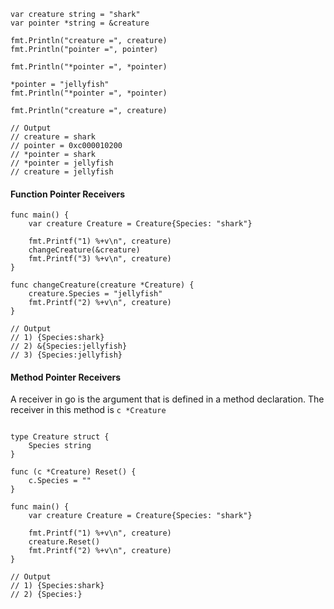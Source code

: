 

```golang
var creature string = "shark"
var pointer *string = &creature

fmt.Println("creature =", creature)
fmt.Println("pointer =", pointer)

fmt.Println("*pointer =", *pointer)

*pointer = "jellyfish"
fmt.Println("*pointer =", *pointer)

fmt.Println("creature =", creature)

// Output
// creature = shark
// pointer = 0xc000010200
// *pointer = shark
// *pointer = jellyfish
// creature = jellyfish
```

#### Function Pointer Receivers

```golang
func main() {
	var creature Creature = Creature{Species: "shark"}

	fmt.Printf("1) %+v\n", creature)
	changeCreature(&creature)
	fmt.Printf("3) %+v\n", creature)
}

func changeCreature(creature *Creature) {
	creature.Species = "jellyfish"
	fmt.Printf("2) %+v\n", creature)
}

// Output
// 1) {Species:shark}
// 2) &{Species:jellyfish}
// 3) {Species:jellyfish}

```

#### Method Pointer Receivers

A receiver in go is the argument that is defined in a method declaration. The receiver in this method is `c *Creature`

```golang

type Creature struct {
	Species string
}

func (c *Creature) Reset() {
	c.Species = ""
}

func main() {
	var creature Creature = Creature{Species: "shark"}

	fmt.Printf("1) %+v\n", creature)
	creature.Reset()
	fmt.Printf("2) %+v\n", creature)
}

// Output
// 1) {Species:shark}
// 2) {Species:}
```

